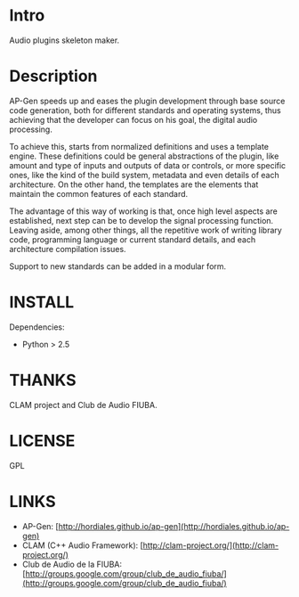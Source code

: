 Intro
=====

Audio plugins skeleton maker.

Description
===========

AP-Gen speeds up and eases the plugin development through base source code
generation, both for different standards and operating systems, thus achieving
that the developer can focus on his goal, the digital audio processing.

To achieve this, starts from normalized definitions and uses a template engine.
These definitions could be general abstractions of the plugin, like amount and
type of inputs and outputs of data or controls, or more specific ones, like the
kind of the build system, metadata and even details of each architecture. On
the other hand, the templates are the elements that maintain the common
features of each standard.

The advantage of this way of working is that, once high level aspects are
established, next step can be to develop the signal processing function.
Leaving aside, among other things, all the repetitive work of writing library
code, programming language or current standard details, and each architecture
compilation issues.

Support to new standards can be added in a modular form.

INSTALL
=======

Dependencies:
  * Python > 2.5

THANKS
======

CLAM project and Club de Audio FIUBA.

LICENSE
=======

GPL

LINKS
=====

 * AP-Gen: [http://hordiales.github.io/ap-gen](http://hordiales.github.io/ap-gen)
 * CLAM (C++ Audio Framework): [http://clam-project.org/](http://clam-project.org/)
 * Club de Audio de la FIUBA: [http://groups.google.com/group/club_de_audio_fiuba/](http://groups.google.com/group/club_de_audio_fiuba/)
